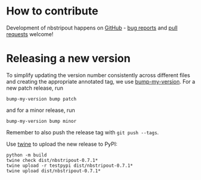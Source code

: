 # How to contribute

Development of nbstripout happens on
[GitHub](https://github.com/kynan/nbstripout) -
[bug reports](https://github.com/kynan/nbstripout/issues) and
[pull requests](https://github.com/kynan/nbstripout/pulls) welcome!

# Releasing a new version

To simplify updating the version number consistently across different files and
creating the appropriate annotated tag, we use
[bump-my-version](https://github.com/callowayproject/bump-my-version). For a new
patch release, run

    bump-my-version bump patch

and for a minor release, run

    bump-my-version bump minor

Remember to also push the release tag with `git push --tags`.

Use [twine](https://twine.readthedocs.io/en/latest/#using-twine) to upload the
new release to PyPI:

    python -m build
    twine check dist/nbstripout-0.7.1*
    twine upload -r testpypi dist/nbstripout-0.7.1*
    twine upload dist/nbstripout-0.7.1*
